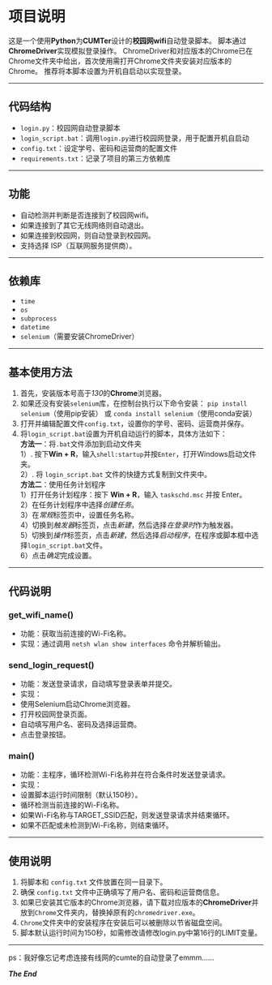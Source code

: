 # 项目说明
 
这是一个使用**Python**为**CUMTer**设计的**校园网wifi**自动登录脚本。
脚本通过**ChromeDriver**实现模拟登录操作。
ChromeDriver和对应版本的Chrome已在Chrome文件夹中给出，首次使用需打开Chrome文件夹安装对应版本的Chrome。
推荐将本脚本设置为开机自启动以实现登录。

---

## 代码结构

- `login.py`：校园网自动登录脚本
- `login_script.bat`：调用`login.py`进行校园网登录，用于配置开机自启动
- `config.txt`：设定学号、密码和运营商的配置文件
- `requirements.txt`：记录了项目的第三方依赖库

---

## 功能

- 自动检测并判断是否连接到了校园网wifi。
- 如果连接到了其它无线网络则自动退出。
- 如果连接到校园网，则自动登录到校园网。
- 支持选择 ISP（互联网服务提供商）。

---

## 依赖库
- `time`
- `os`
- `subprocess`
- `datetime`
- `selenium`（需要安装ChromeDriver）
 
---

## 基本使用方法
1. 首先，安装版本号高于*130*的**Chrome**浏览器。
2. 如果还没有安装`selenium`库，在控制台执行以下命令安装：
    `pip install selenium`（使用pip安装）
    或
    `conda install selenium`（使用conda安装）
3. 打开并编辑配置文件`config.txt`，设置你的学号、密码、运营商并保存。
4. 将`login_script.bat`设置为开机自动运行的脚本，具体方法如下：  
    **方法一**：将`.bat`文件添加到启动文件夹  
        1）. 按下**Win + R**，输入`shell:startup`并按`Enter`，打开Windows启动文件夹。  
        2）. 将 `login_script.bat` 文件的快捷方式复制到文件夹中。  
    **方法二**：使用任务计划程序  
        1）打开任务计划程序：按下 **Win + R**，输入 `taskschd.msc` 并按 Enter。  
        2）在任务计划程序中选择*创建任务*。  
        3）在*常规*标签页中，设置任务名称。  
        4）切换到*触发器*标签页，点击*新建*，然后选择*在登录时*作为触发器。  
        5）切换到*操作*标签页，点击*新建*，然后选择*启动程序*，在程序或脚本框中选择`login_script.bat`文件。  
        6）点击*确定*完成设置。  

---

## 代码说明

### get_wifi_name()
 
- 功能：获取当前连接的Wi-Fi名称。
- 实现：通过调用 `netsh wlan show interfaces` 命令并解析输出。
 
### send_login_request()
 
- 功能：发送登录请求，自动填写登录表单并提交。
- 实现：
- 使用Selenium启动Chrome浏览器。
- 打开校园网登录页面。
- 自动填写用户名、密码及选择运营商。
- 点击登录按钮。
 
### main()
 
- 功能：主程序，循环检测Wi-Fi名称并在符合条件时发送登录请求。
- 实现：
- 设置脚本运行时间限制（默认150秒）。
- 循环检测当前连接的Wi-Fi名称。
- 如果Wi-Fi名称与TARGET_SSID匹配，则发送登录请求并结束循环。
- 如果不匹配或未检测到Wi-Fi名称，则结束循环。

---

## 使用说明
 
1. 将脚本和 `config.txt` 文件放置在同一目录下。
2. 确保 `config.txt` 文件中正确填写了用户名、密码和运营商信息。
3. 如果已安装其它版本的Chrome浏览器，请下载对应版本的**ChromeDriver**并放到`Chrome`文件夹内，替换掉原有的`chromedriver.exe`。
4. `Chrome`文件夹中的安装程序在安装后可以被删除以节省磁盘空间。
5. 脚本默认运行时间为150秒，如需修改请修改login.py中第16行的LIMIT变量。

---

ps：我好像忘记考虑连接有线网的cumte的自动登录了emmm......  
  
***The End***
